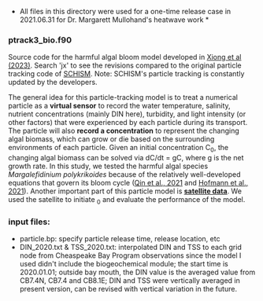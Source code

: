 * All files in this directory were used for a one-time release case in 2021.06.31 for Dr. Margarett Mullohand's heatwave work *

### ptrack3_bio.f90

Source code for the harmful algal bloom model developed in [Xiong et al (2023)](https://aslopubs.onlinelibrary.wiley.com/doi/full/10.1002/lol2.10308). Search 'jx' to see the revisions compared to the original particle tracking code of [SCHISM](https://github.com/schism-dev/schism/tree/master/src/Utility/Particle_Tracking). Note: SCHISM's particle tracking is constantly updated by the developers.

The general idea for this particle-tracking model is to treat a numerical particle as a **virtual sensor** to record the water temperature, salinity, nutrient concentrations (mainly DIN here), turbidity, and light intensity (or other factors) that were experienced by each particle during its transport. The particle will also **record a concentration** to represent the changing algal biomass, which can grow or die based on the surrounding environments of each particle. Given an initial concentration C<sub>0</sub>, the changing algal biomass can be solved via dC/dt = gC, where g is the net growth rate. In this study, we tested the harmful algal species *Margalefidinium polykrikoides* because of the relatively well-developed equations that govern its bloom cycle ([Qin et al., 2021](https://www.sciencedirect.com/science/article/abs/pii/S1568988321000858) and [Hofmann et al., 2021](https://www.sciencedirect.com/science/article/abs/pii/S1568988321000949)). Another important part of this particle model is [**satellite data**](https://coastwatch.noaa.gov/cw_html/NCCOS.html). We used the satellite to initiate <sub>0</sub> and evaluate the performance of the model. 

### input files:
- particle.bp: specify particle release time, release location, etc
- DIN_2020.txt & TSS_2020.txt: interpolated DIN and TSS to each grid node from Cheaspeake Bay Program observations since the model I used didn't include the biogeochemical module; the start time is 2020.01.01; outside bay mouth, the DIN value is the averaged value from CB7.4N, CB7.4 and CB8.1E; DIN and TSS were vertically averaged in present version, can be revised with vertical variation in the future. 
